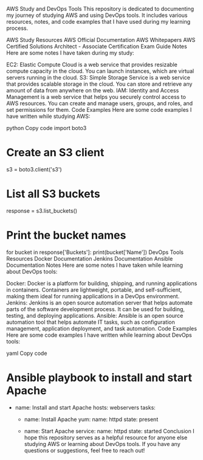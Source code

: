 AWS Study and DevOps Tools
This repository is dedicated to documenting my journey of studying AWS and using DevOps tools. It includes various resources, notes, and code examples that I have used during my learning process.

AWS Study
Resources
AWS Official Documentation
AWS Whitepapers
AWS Certified Solutions Architect - Associate Certification Exam Guide
Notes
Here are some notes I have taken during my study:

EC2: Elastic Compute Cloud is a web service that provides resizable compute capacity in the cloud. You can launch instances, which are virtual servers running in the cloud.
S3: Simple Storage Service is a web service that provides scalable storage in the cloud. You can store and retrieve any amount of data from anywhere on the web.
IAM: Identity and Access Management is a web service that helps you securely control access to AWS resources. You can create and manage users, groups, and roles, and set permissions for them.
Code Examples
Here are some code examples I have written while studying AWS:

python
Copy code
import boto3

# Create an S3 client
s3 = boto3.client('s3')

# List all S3 buckets
response = s3.list_buckets()

# Print the bucket names
for bucket in response['Buckets']:
    print(bucket['Name'])
DevOps Tools
Resources
Docker Documentation
Jenkins Documentation
Ansible Documentation
Notes
Here are some notes I have taken while learning about DevOps tools:

Docker: Docker is a platform for building, shipping, and running applications in containers. Containers are lightweight, portable, and self-sufficient, making them ideal for running applications in a DevOps environment.
Jenkins: Jenkins is an open source automation server that helps automate parts of the software development process. It can be used for building, testing, and deploying applications.
Ansible: Ansible is an open source automation tool that helps automate IT tasks, such as configuration management, application deployment, and task automation.
Code Examples
Here are some code examples I have written while learning about DevOps tools:

yaml
Copy code
# Ansible playbook to install and start Apache
- name: Install and start Apache
  hosts: webservers
  tasks:
    - name: Install Apache
      yum:
        name: httpd
        state: present

    - name: Start Apache
      service:
        name: httpd
        state: started
Conclusion
I hope this repository serves as a helpful resource for anyone else studying AWS or learning about DevOps tools. If you have any questions or suggestions, feel free to reach out!
